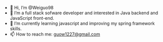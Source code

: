 - 👋 Hi, I’m @Weiguo98
- 👀 I’m a full stack sofware developer and interested in Java backend and JavaScript front-end.
- 🌱 I’m currently learning javascript and improving my spring framework skills.
- 📫 How to reach me: guow1227@gmail.com

<!---
Weiguo98/Weiguo98 is a ✨ special ✨ repository because its `README.md` (this file) appears on your GitHub profile.
You can click the Preview link to take a look at your changes.
--->
